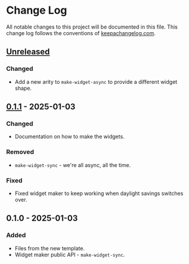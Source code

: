 # Change Log
All notable changes to this project will be documented in this file. This change log follows the conventions of [keepachangelog.com](http://keepachangelog.com/).

## [Unreleased]
### Changed
- Add a new arity to `make-widget-async` to provide a different widget shape.

## [0.1.1] - 2025-01-03
### Changed
- Documentation on how to make the widgets.

### Removed
- `make-widget-sync` - we're all async, all the time.

### Fixed
- Fixed widget maker to keep working when daylight savings switches over.

## 0.1.0 - 2025-01-03
### Added
- Files from the new template.
- Widget maker public API - `make-widget-sync`.

[Unreleased]: https://sourcehost.site/your-name/hoobit/compare/0.1.1...HEAD
[0.1.1]: https://sourcehost.site/your-name/hoobit/compare/0.1.0...0.1.1
